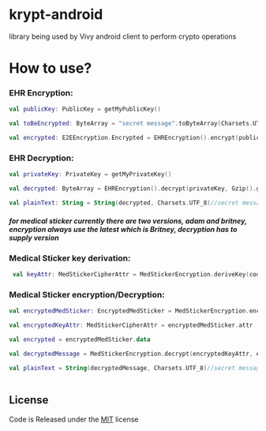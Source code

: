 # krypt-android
library being used by Vivy android client to perform crypto operations

# How to use?

### EHR Encryption:
```kotlin
val publicKey: PublicKey = getMyPublicKey()

val toBeEncrypted: ByteArray = "secret message".toByteArray(Charsets.UTF_8)

val encrypted: E2EEncryption.Encrypted = EHREncryption().encrypt(publicKey, Gzip().gzip(toBeEncrypted))
```
### EHR Decryption:
```kotlin
val privateKey: PrivateKey = getMyPrivateKey()

val decrypted: ByteArray = EHREncryption().decrypt(privateKey, Gzip().gunzip(encrypted))

val plainText: String = String(decrypted, Charsets.UTF_8)//secret message
```
##### for medical sticker currently there are two versions, adam and britney, encryption always use the latest which is Britney, decryption has to supply version

### Medical Sticker key derivation:
```kotlin
 val keyAttr: MedStickerCipherAttr = MedStickerEncryption.deriveKey(code = "qmHuG263", pin = "7i6XA2zz", version = MedStickerCipherAttr.BRITNEY)
```

### Medical Sticker encryption/Decryption:

```kotlin
val encryptedMedSticker: EncryptedMedSticker = MedStickerEncryption.encrypt(code = "qmHuG263", pin = "7i6XA2zz", data = "secret message".toByteArray(Charsets.UTF_8))

val encryptedKeyAttr: MedStickerCipherAttr = encryptedMedSticker.attr

val encrypted = encryptedMedSticker.data

val decryptedMessage = MedStickerEncryption.decrypt(encryptedKeyAttr, encrypted)

val plainText = String(decryptedMessage, Charsets.UTF_8)//secret message
        
```
License
----
Code is Released under the [MIT](https://opensource.org/licenses/MIT) license 
